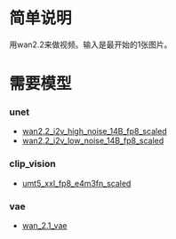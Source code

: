 # 简单说明

用wan2.2来做视频。输入是最开始的1张图片。

# 需要模型

### unet
- [wan2.2_i2v_high_noise_14B_fp8_scaled](https://huggingface.co/Comfy-Org/Wan_2.2_ComfyUI_Repackaged/blob/main/split_files/diffusion_models/wan2.2_i2v_high_noise_14B_fp8_scaled.safetensors)
- [wan2.2_i2v_low_noise_14B_fp8_scaled](https://huggingface.co/Comfy-Org/Wan_2.2_ComfyUI_Repackaged/blob/main/split_files/diffusion_models/wan2.2_i2v_low_noise_14B_fp8_scaled.safetensors)

### clip_vision
- [umt5_xxl_fp8_e4m3fn_scaled](https://huggingface.co/Comfy-Org/Wan_2.1_ComfyUI_repackaged/blob/main/split_files/text_encoders/umt5_xxl_fp8_e4m3fn_scaled.safetensors)

### vae
- [wan_2.1_vae](https://huggingface.co/Comfy-Org/Wan_2.1_ComfyUI_repackaged/blob/main/split_files/vae/wan_2.1_vae.safetensors)
